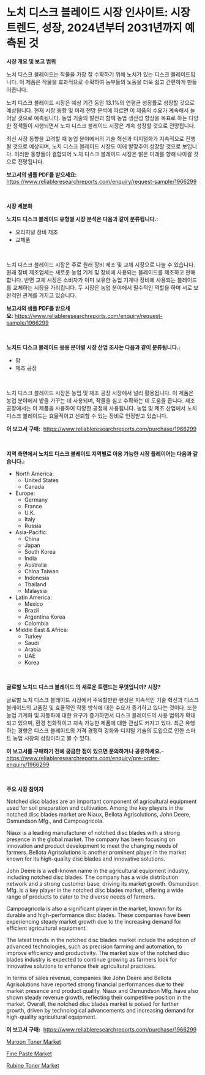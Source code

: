 <p><h1>노치 디스크 블레이드 시장 인사이트: 시장 트렌드, 성장, 2024년부터 2031년까지 예측된 것</h1></p><p><strong>시장 개요 및 보고 범위</strong></p>
<p><p>노치 디스크 블레이드는 작물을 가장 잘 수확하기 위해 노치가 있는 디스크 블레이드입니다. 이 제품은 작물을 효과적으로 수확하여 농부들의 노동을 더욱 쉽고 간편하게 만들어줍니다.</p><p>노치 디스크 블레이드 시장은 예상 기간 동안 13.1%의 연평균 성장률로 성장할 것으로 예상됩니다. 현재 시장 동향 및 미래 전망 분석에 따르면 이 제품의 수요가 계속해서 늘어날 것으로 예측됩니다. 농업 기술의 발전과 함께 농업 생산성 향상을 목표로 하는 다양한 정책들이 시행되면서 노치 디스크 블레이드 시장은 계속 성장할 것으로 전망됩니다.</p><p>최신 시장 동향을 고려할 때 농업 분야에서의 기술 혁신과 디지털화가 지속적으로 진행될 것으로 예상되며, 노치 디스크 블레이드 시장도 이에 발맞추어 성장할 것으로 보입니다. 이러한 동향들이 결합되어 노치 디스크 블레이드 시장은 밝은 미래를 향해 나아갈 것으로 전망됩니다.</p></p>
<p><strong>보고서의 샘플 PDF를 받으세요:</strong> <a href="https://www.reliableresearchreports.com/enquiry/request-sample/1966299">https://www.reliableresearchreports.com/enquiry/request-sample/1966299</a></p>
<p>&nbsp;</p>
<p><strong>시장 세분화</strong></p>
<p><strong>노치드 디스크 블레이드 유형별 시장 분석은 다음과 같이 분류됩니다.:</strong></p>
<p><ul><li>오리지널 장비 제조</li><li>교체품</li></ul></p>
<p>&nbsp;</p>
<p><p>노치 디스크 블레이드 시장은 주로 원래 장비 제조 및 교체 시장으로 나눌 수 있습니다. 원래 장비 제조업체는 새로운 농업 기계 및 장비에 사용되는 블레이드를 제조하고 판매합니다. 반면 교체 시장은 소비자가 이미 보유한 농업 기계나 장비에 사용되는 블레이드를 교체하는 시장을 가리킵니다. 두 시장은 농업 분야에서 필수적인 역할을 하며 서로 보완적인 관계를 가지고 있습니다.</p></p>
<p><strong>보고서의 샘플 PDF를 받으세요:</strong>&nbsp;<a href="https://www.reliableresearchreports.com/enquiry/request-sample/1966299">https://www.reliableresearchreports.com/enquiry/request-sample/1966299</a></p>
<p>&nbsp;</p>
<p><strong> 노치드 디스크 블레이드 응용 분야별 시장 산업 조사는 다음과 같이 분류됩니다.:</strong></p>
<p><ul><li>팜</li><li>제조 공장</li></ul></p>
<p>&nbsp;</p>
<p><p>노치 디스크 블레이드 시장은 농업 및 제조 공장 시장에서 널리 활용됩니다. 이 제품은 농업 분야에서 밭을 가꾸는 데 사용되며, 작물을 심고 수확하는 데 도움을 줍니다. 제조 공장에서는 이 제품을 사용하여 다양한 공정에 사용됩니다. 농업 및 제조 산업에서 노치 디스크 블레이드는 효율적이고 신뢰할 수 있는 장비로 인정받고 있습니다.</p></p>
<p><strong>이 보고서 구매:</strong>&nbsp; <a href="https://www.reliableresearchreports.com/purchase/1966299">https://www.reliableresearchreports.com/purchase/1966299</a></p>
<p>&nbsp;</p>
<p><strong>지역 측면에서 노치드 디스크 블레이드 지역별로 이용 가능한 시장 플레이어는 다음과 같습니다.:</strong></p>
<p><ul>
    <li>
        North America:
        <ul>
            <li>United States</li>
            <li>Canada</li>
        </ul>
    </li>
    <li>
        Europe:
        <ul>
            <li>Germany</li>
            <li>France</li>
            <li>U.K.</li>
            <li>Italy</li>
            <li>Russia</li>
        </ul>
    </li>
    <li>
        Asia-Pacific:
        <ul>
            <li>China</li>
            <li>Japan</li>
            <li>South Korea</li>
            <li>India</li>
            <li>Australia</li>
            <li>China Taiwan</li>
            <li>Indonesia</li>
            <li>Thailand</li>
            <li>Malaysia</li>
        </ul>
    </li>
    <li>
        Latin America:
        <ul>
            <li>Mexico</li>
            <li>Brazil</li>
            <li>Argentina Korea</li>
            <li>Colombia</li>
        </ul>
    </li>
    <li>
        Middle East & Africa:
        <ul>
            <li>Turkey</li>
            <li>Saudi</li>
            <li>Arabia</li>
            <li>UAE</li>
            <li>Korea</li>
        </ul>
    </li>
    </ul></p>
<p>&nbsp;</p>
<p><strong>글로벌 노치드 디스크 블레이드 의 새로운 트렌드는 무엇입니까? 시장?</strong></p>
<p><p>글로벌 노치 디스크 블레이드 시장에서 주목할만한 현상은 지속적인 기술 혁신과 디스크 블레이드의 고품질 및 효율적인 작동 방식에 대한 수요가 증가하고 있다는 것이다. 또한 농업 기계화 및 자동화에 대한 요구가 증가하면서 디스크 블레이드의 사용 범위가 확대되고 있으며, 환경 친화적이고 지속 가능한 제품에 대한 관심도 커지고 있다. 최근 유행하는 경향은 디스크 블레이드의 가격 경쟁력 강화와 디지털 기술의 도입으로 인한 스마트 농업 시장의 성장이라고 볼 수 있다.</p></p>
<p><strong>이 보고서를 구매하기 전에 궁금한 점이 있으면 문의하거나 공유하세요.</strong>- <a href="https://www.reliableresearchreports.com/enquiry/pre-order-enquiry/1966299">https://www.reliableresearchreports.com/enquiry/pre-order-enquiry/1966299</a></p>
<p>&nbsp;</p>
<p><strong>주요 시장 참여자</strong></p>
<p><p>Notched disc blades are an important component of agricultural equipment used for soil preparation and cultivation. Among the key players in the notched disc blades market are Niaux, Bellota Agrisolutions, John Deere, Osmundson Mfg., and Campoagricola.</p><p>Niaux is a leading manufacturer of notched disc blades with a strong presence in the global market. The company has been focusing on innovation and product development to meet the changing needs of farmers. Bellota Agrisolutions is another prominent player in the market known for its high-quality disc blades and innovative solutions.</p><p>John Deere is a well-known name in the agricultural equipment industry, including notched disc blades. The company has a wide distribution network and a strong customer base, driving its market growth. Osmundson Mfg. is a key player in the notched disc blades market, offering a wide range of products to cater to the diverse needs of farmers.</p><p>Campoagricola is also a significant player in the market, known for its durable and high-performance disc blades. These companies have been experiencing steady market growth due to the increasing demand for efficient agricultural equipment.</p><p>The latest trends in the notched disc blades market include the adoption of advanced technologies, such as precision farming and automation, to improve efficiency and productivity. The market size of the notched disc blades industry is expected to continue growing as farmers look for innovative solutions to enhance their agricultural practices.</p><p>In terms of sales revenue, companies like John Deere and Bellota Agrisolutions have reported strong financial performances due to their market presence and product quality. Niaux and Osmundson Mfg. have also shown steady revenue growth, reflecting their competitive position in the market. Overall, the notched disc blades market is poised for further growth, driven by technological advancements and increasing demand for high-quality agricultural equipment.</p></p>
<p><strong>이 보고서 구매:</strong>&nbsp;&nbsp;<a href="https://www.reliableresearchreports.com/purchase/1966299">https://www.reliableresearchreports.com/purchase/1966299</a></p>
<p><p><a href="https://github.com/peachesmcdowel1/Market-Research-Report-List-1/blob/main/maroon-toner-market.md">Maroon Toner Market</a></p><p><a href="https://github.com/edytherolanlouisejk1miz0wig/Market-Research-Report-List-1/blob/main/fine-paste-market.md">Fine Paste Market</a></p><p><a href="https://github.com/redneck06/Market-Research-Report-List-2/blob/main/rubine-toner-market.md">Rubine Toner Market</a></p></p>
